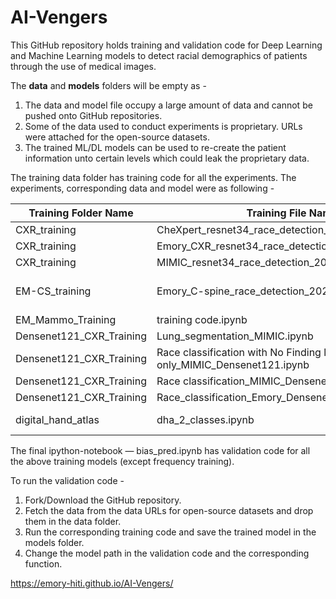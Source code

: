 # AI-Vengers

This GitHub repository holds training and validation code for Deep Learning and Machine Learning models to detect racial demographics of patients through the use of medical images.

The **data** and **models** folders will be empty as -
1. The data and model file occupy a large amount of data and cannot be pushed onto GitHub repositories.
2. Some of the data used to conduct experiments is proprietary. URLs were attached for the open-source datasets. 
3. The trained ML/DL models can be used to re-create the patient information unto certain levels which could leak the proprietary data.

The training data folder has training code for all the experiments. The experiments, corresponding data and model were as following -

| Training Folder Name | Training File Name | Data | Model |
| -------------------- | ------------------ | ---- | ----- |
| CXR_training         | CheXpert_resnet34_race_detection_2021_06_29.ipynb  | CheXpert           | ResNet34    |
| CXR_training         | Emory_CXR_resnet34_race_detection_2021_06_29.ipynb | Emory CXR          | ResNet34    |
| CXR_training         | MIMIC_resnet34_race_detection_2021_06_29.ipynb     | MIMIC              | Resnet34    |
| EM-CS_training       | Emory_C-spine_race_detection_2021_06_29.ipynb      | Emory Cervical Spine | Resnet34  |
| EM_Mammo_Training    | training code.ipynb                                | Mammogram          | EfficientNetB2 |
| Densenet121_CXR_Training | Lung_segmentation_MIMIC.ipynb                  | MIMIC              | U-Net       |
| Densenet121_CXR_Training | Race classification with No Finding label only_MIMIC_Densenet121.ipynb | MIMIC | DenseNet121 |
| Densenet121_CXR_Training | Race classification_MIMIC_Densenet121.ipynb    | MIMIC              | DenseNet121 |
| Densenet121_CXR_Training | Race_classification_Emory_Densenet121.ipynb    | Emory CXR          | DenseNet121 |
| digital_hand_atlas   | dha_2_classes.ipynb                                | Digital Hand Atlas | ResNet50    |

The final ipython-notebook — bias_pred.ipynb has validation code for all the above training models (except frequency training).

To run the validation code -
1. Fork/Download the GitHub repository.
2. Fetch the data from the data URLs for open-source datasets and drop them in the data folder.
3. Run the corresponding training code and save the trained model in the models folder. 
4. Change the model path in the validation code and the corresponding function.

https://emory-hiti.github.io/AI-Vengers/

